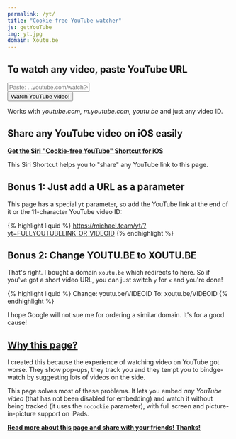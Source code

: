 ```yaml
---
permalink: /yt/
title: "Cookie-free YouTube watcher"
js: getYouTube
img: yt.jpg
domain: Xoutu.be
---
```


<div id="yt"></div>

## To watch any video, paste YouTube URL

<form name="link" onsubmit="getYouTube(true); return false;">
<div><input name="yt" type="text" value="" placeholder="Paste: ...youtube.com/watch?v=..."></div>
<div><button>Watch YouTube video!</button></div>
</form>

Works with *youtube.com, m.youtube.com, youtu.be* and just any video ID.

## Share any YouTube video on iOS easily

**[Get the Siri "Cookie-free YouTube" Shortcut for iOS][shortcut]**

This Siri Shortcut helps you to "share" any YouTube link to this page.

## Bonus 1: Just add a URL as a parameter

This page has a special `yt` parameter, so add the YouTube link at the end of it or the 11-character YouTube video ID:

{% highlight liquid %}
https://michael.team/yt/?yt=FULLYOUTUBELINK_OR_VIDEOID
{% endhighlight %}

## Bonus 2: Change YOUTU.BE to XOUTU.BE

That's right. I bought a domain `xoutu.be` which redirects to here. So if you've got a short video URL, you can just switch `y` for `x` and you're done! 

{% highlight liquid %}
Change:
youtu.be/VIDEOID
To:
xoutu.be/VIDEOID
{% endhighlight %}

I hope Google will not sue me for ordering a similar domain. It's for a good cause!

## [Why this page?][blog]

I created this because the experience of watching video on YouTube got worse. They show pop-ups, they track you and they tempt you to bindge-watch by suggesting lots of videos on the side.

This page solves most of these problems. It lets you embed *any YouTube video* (that has not been disabled for embedding) and watch it without being tracked (it uses the `nocookie` parameter), with full screen and picture-in-picture support on iPads.

**[Read more about this page and share with your friends! Thanks!][blog]**

[blog]: https://michael.team/youtube/
[shortcut]: https://www.icloud.com/shortcuts/a45cec1e83944253b6c0bd3cb2915bc4
